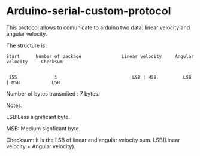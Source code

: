 # Arduino-serial-custom-protocol

This protocol allows to comunicate to arduino two data: linear velocity and angular velocity. 

The structure is:

    Start      Number of package               Linear velocity     Angular velocity     Checksum
 
	
	 255              1                            LSB | MSB          LSB | MSB            LSB

Number of bytes transmited : 7 bytes.


Notes:


LSB:Less significant byte.


MSB: Medium signficant byte.


Checksum: It is the LSB of linear and angular velocity sum. LSB(Linear velocity + Angular velocity).
